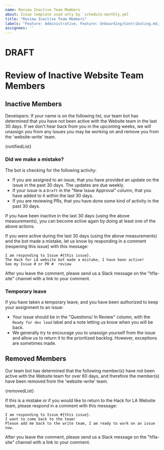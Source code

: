 ```yaml
---
name: Review Inactive Team Members
about: Issue template used only by `schedule-monthly.yml`
title: "Review Inactive Team Members"
labels: "Feature: Administrative, Feature: Onboarding/Contributing.md, role: dev leads, Complexity: Small, Size: 0.5pt"
assignees: ''
---
```

# DRAFT
# Review of Inactive Website Team Members
## Inactive Members
Developers: If your name is on the following list, our team bot has determined that you have not been active with the Website team in the last 30 days. If we don't hear back from you in the upcoming weeks, we will unassign you from any issues you may be working on and remove you from the 'website-write' team.  

{notifiedList}  

### Did we make a mistake?
The bot is checking for the following activity:
- If you are assigned to an issue, that you have provided an update on the issue in the past 30 days.  The updates are due weekly.
- If your issue is a `Draft` in the "New Issue Approval" column, that you have added to it within the last 30 days.
- If you are reviewing PRs, that you have done some kind of activity in the past 30 days.

If you have been inactive in the last 30 days (using the above measurements), you can become active again by doing at least one of the above actions.

If you were active during the last 30 days (using the above measurements) and the bot made a mistake, let us know by responding in a comment (reopening this issue) with this message:
```
I am responding to Issue #{this issue}.
The Hack for LA website bot made a mistake, I have been active!  
See my Issue # or PR #  review
```
After you leave the comment, please send us a Slack message on the "hfla-site" channel with a link to your comment.


### Temporary leave
If you have taken a temporary leave, and you have been authorized to keep your assignment to an issue:  
- Your issue should be in the "Questions/ In Review" column, with the `Ready for dev lead` label and a note letting us know when you will be back.
- We generally try to encourage you to unassign yourself from the issue and allow us to return it to the prioritized backlog.  However, exceptions are sometimes made.

## Removed Members
Our team bot has determined that the following member(s) have not been active with the Website team for over 60 days, and therefore the member(s) have been removed from the 'website-write' team.

{removedList}

If this is a mistake or if you would like to return to the Hack for LA Website team, please respond in a comment with this message:
```
I am responding to Issue #{this issue}.
I want to come back to the team!
Please add me back to the write team, I am ready to work on an issue now.
```
After you leave the comment, please send us a Slack message on the "hfla-site" channel with a link to your comment.
